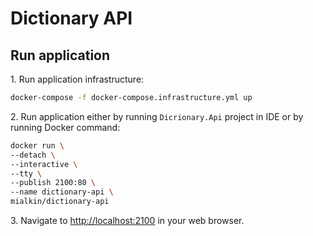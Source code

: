 # Dictionary API

## Run application

1\. Run application infrastructure:

```bash
docker-compose -f docker-compose.infrastructure.yml up
```

2\. Run application either by running `Dicrionary.Api` project in IDE  or by running Docker command:

```bash
docker run \
--detach \
--interactive \
--tty \
--publish 2100:80 \
--name dictionary-api \
mialkin/dictionary-api
```

3\. Navigate to <http://localhost:2100> in your web browser.

